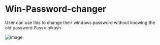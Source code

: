 # Win-Password-changer
User can use this to change their windows password without knowing the old password
Pass= bikash

![image](https://user-images.githubusercontent.com/28820297/171402396-a8c93b4e-b770-406d-91b3-9b4efe0df0ec.png)
